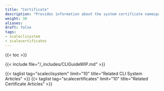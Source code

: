 ```yaml
---
title: "Certificate"
description: "Provides information about the system certificate namespace in the TrueNAS CLI. Includes command syntax and common commands."
weight: 30
aliases:
draft: false
tags:
- scaleclisystem
- scalecertificates
---
```


{{< toc >}}

{{< include file="/_includes/CLIGuideWIP.md" >}}

{{< taglist tag="scaleclisystem" limit="10" title="Related CLI System Articles" >}}
{{< taglist tag="scalecertificates" limit="10" title="Related Certificate Articles" >}}